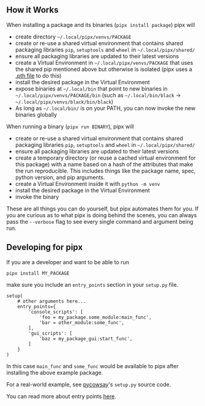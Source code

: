 ## How it Works

When installing a package and its binaries (`pipx install package`) pipx will

- create directory `~/.local/pipx/venvs/PACKAGE`
- create or re-use a shared virtual environment that contains shared packaging libraries `pip`, `setuptools` and `wheel` in `~/.local/pipx/shared/`
- ensure all packaging libraries are updated to their latest versions
- create a Virtual Environment in `~/.local/pipx/venvs/PACKAGE` that uses the shared pip mentioned above but otherwise is isolated (pipx uses a [.pth file]( https://docs.python.org/3/library/site.html) to do this)
- install the desired package in the Virtual Environment
- expose binaries at `~/.local/bin` that point to new binaries in `~/.local/pipx/venvs/PACKAGE/bin` (such as `~/.local/bin/black` -> `~/.local/pipx/venvs/black/bin/black`)
- As long as `~/.local/bin/` is on your PATH, you can now invoke the new binaries globally

When running a binary (`pipx run BINARY`), pipx will

- create or re-use a shared virtual environment that contains shared packaging libraries `pip`, `setuptools` and `wheel` in `~/.local/pipx/shared/`
- ensure all packaging libraries are updated to their latest versions
- create a temporary directory (or reuse a cached virtual environment for this package) with a name based on a hash of the attributes that make the run reproducible. This includes things like the package name, spec, python version, and pip arguments.
- create a Virtual Environment inside it with `python -m venv`
- install the desired package in the Virtual Environment
- invoke the binary

These are all things you can do yourself, but pipx automates them for you. If you are curious as to what pipx is doing behind the scenes, you can always pass the `--verbose` flag to see every single command and argument being run.

## Developing for pipx

If you are a developer and want to be able to run
```
pipx install MY_PACKAGE
```

make sure you include an `entry_points` section in your `setup.py` file.
```
setup(
    # other arguments here...
    entry_points={
        'console_scripts': [
            'foo = my_package.some_module:main_func',
            'bar = other_module:some_func',
        ],
        'gui_scripts': [
            'baz = my_package_gui:start_func',
        ]
    }
)
```

In this case `main_func` and `some_func` would be available to pipx after installing the above example package.

For a real-world example, see [pycowsay](https://github.com/cs01/pycowsay/blob/master/setup.py)'s `setup.py` source code.

You can read more about entry points [here](https://setuptools.pypa.io/en/latest/userguide/quickstart.html#entry-points-and-automatic-script-creation).

